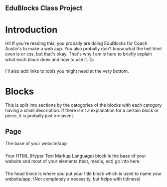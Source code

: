 ## EduBlocks Class Project

# Introduction
Hi! If you're reading this, you probally are doing EduBlocks for Coach Austin's to make a web app.
You also probally don't know what the hell html even is or css, but that's okay. That's why I am is here to
briefly explain what each block does and how to use it. 👍

I'll also add links to tools you might need at the very bottom.

# Blocks
 This is split into sections by the catogories of the blocks with each catogory having a small description. If there isn't a explanation for a certain
 block or piece, it is probally just irrelavent.
 
## Page
The base of your website/app

### <html>
Your HTML (Hyper Text Markup Language) block is the base of your website and most of your elements (text, media, ect) go into here.
### <head>
The head block is where you put your title block which is used to name your website/app. (Not completely a necessity, but helps with tidiness)
### <title>
The Title block names your website/app at the top, either in your tab or window name.
### <body>
The Body block goes is what holds all of the elements (text, media, etc) inside the HTML block.

## Structure
The structure of your text elements (Primarily used to organize your website/app without being to messy)
### <div>
The Div (Division) block allows for organizing of your text by grouping other organizing blocks together (Header, Footer, Section, Article, etc)
### <header>
The Header block pushes your element to the top of the page and is like a title at the top of your website/app
### <footer>
The Footer block is the oppisite of the Header block and pushes the elements inside to the bottom of the page, this can be used for 
stuff like credits
### <section>
The Section block is basically the same as the last two but it doesn't push the elements to a certain area and is mostly just used to 
section off parts like an About Us or a FAQ
### <article>
The Article block is like the section block but since it is self-contained which means it can just be used by itself and/or be distributed to elsewhere, 
an example of this is a social media post, blog post, etc. (This is really useless for what we are doing)
### <br>
The BR block breaks the line of text in the case that you don't want to start a new line of text, an example is if you are writing in a <p> and don't want to make a new one
(You can ignore this one mostly, it's mostly for optimization)
### <hr>
The HR block creates a horizontal rule, which just means it makes a split in the website/app. (This just makes a visual divide in content. You can ignore this to depending
on what you are making)

## Text
Just text elements
### <h 1 ___ > Heading </h>
The H block is a little confusing so I'll split this up a little.
The H block usually goes into a structure block and is used as the header for that structure block.
The 1 element inside of the H block is used for text size.
The blank part inside of the H block is used for elementid or classname. (Skip to Attributes for explaination)
The text box saying Heading is where you type your text.
### <p ___> Paragraph </p>
The P block is pretty self explainatory with the same rules from the H block applying to this block also. (This element using Styling for text size, don't ask why, I don't know why,
I just document, and I know it's dumb 😭)
### <span ___> Span </span>
Same rules apply to the Span block, the Span block is useless, don't ask why, it just is.
### Text Bubble / Quotation Text Bubble
Just a text bubble you can use to add functions to blocks (You don't really need this as blocks already come with them)

## Attributes
An id added to a block so it can be called upon in something like Styling (There's only 2 you need to know)
### id=
The Element ID attribute lets a block be called upon to be changed by a function (Usually Styling)
### class=
The Class element is just an alternative to Element ID and I actually recommend you use this over Element IDs

##S tyling
Allows for elements to be styled like changing text color, changing background of website/app, etc.
### <style>
The Style block is the base of your styling blocks. This block should never go into the HTML block. All Styling blocks should go into this block (text-color, text-allign, background-color, etc)
### .classname
The .classname block allows for styling blocks only apply to other elements with the same classname. (Highly Recommended to Use)
### :before/:after/:focus/:hover
These blocks allow for effects to happen on buttons when an action is done. For example when I hover my mouse over an element, it enlarges slightly to add depth.
### Color Block
The color block can be used to color things, one issue is doesn't have as much color customization as RGBA or Hex Code. (I don't know how else to explain and it is insanely easy to understand)
### rgba
The RGBA block is quite hard to explain but it uses numbers to color instead of a UI or Hex Code. (Link for RGBA Color Picker at the bottom)
### Text Styling
Theres not much to explain here and all the blocks are pretty self explainatory
Also in the text-color you can drag a RGBA, Hex Code, or a Color Block into the little area that says some gibberish to pick the color.
### Display Styling
Theres only one Thing you need to know for this one and it is the Display block which is the first one you will see.
The display block can make you element act like a box or make it flex, you won't really need this but I only told you because it can help with some issues.
### Spacing
I won't explain each block but this is one of the most important Styling catogories so I'll give you the defintion for margin and padding.
In CSS, padding refers to the space between the content of an element and its border. It is used to create space inside an element, pushing the content away from the edges of the element's border.
In CSS, margin is the space outside an element's border. It creates distance between the element and surrounding elements. Essentially, the margin pushes the element away from its neighbors, allowing for spacing between them.
### Background
Pretty self explainatory and the features should be pretty simple if you been following along 🙄
### Border
These blocks add a border to your elements
### Other (Cursor)
The Cursor block lets you change the cursor that shows on your website/app

## Media
Media is pretty self explainatory and all the blocks have mostly the same rules just a different type of media.
The only thing you need to know is how to get iage urls, which there should be a youtube video showing you how. I'm sorry if you can get it on mobile

## Forms
These blocks allow the user to summit data to the website/app

## Tables
These blocks allow for creating tables which can be used to organize or display data.

## Lists
I don't know, make lists?

## Script
I don't recommend this, but if you really want to flex, I guess you can? I don't want compition, so I ain't explaining this. Go find an HTML tutorial on how to use emmbedded JS or something.

# Links
### EduBlocks
https://edublocks.org/
### Color Picker / Hex Picker
https://www.google.com/search?client=firefox-b-e&q=google+color+picker
### RGBA Color Picker
https://rgbacolorpicker.com/
### How To Get Image URL For Media Blocks
https://youtu.be/AjG9Kwhmwok?si=ZrSRddU73SyTD7WU

And that's all. If you still don't understand, come talk to me or Coach Austin and we can help, but I don't know aobut Coach Austin, he might just send you to me.
Also this is bugged for some reason so some headers might now show up :(

# Credits?
Made by your's truly, Everett :)

